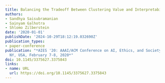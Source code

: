 ```yaml
---
title: Balancing the Tradeoff Between Clustering Value and Interpretability
authors:
- Sandhya Saisubramanian
- Sainyam Galhotra
- Shlomo Zilberstein
date: '2020-01-01'
publishDate: '2024-10-29T18:12:19.032690Z'
publication_types:
- paper-conference
publication: "*AIES '20: AAAI/ACM Conference on AI, Ethics, and Society, New York,
  NY, USA, February 7-8, 2020*"
doi: 10.1145/3375627.3375843
links:
- name: URL
  url: https://doi.org/10.1145/3375627.3375843
---
```

